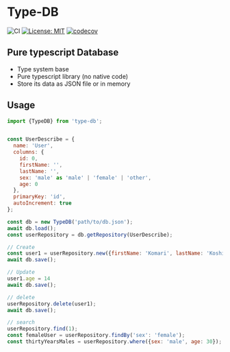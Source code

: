 # Type-DB
![CI](https://github.com/moritanian/type-db/workflows/CI/badge.svg)
[![License: MIT](https://img.shields.io/badge/License-MIT-green.svg)](https://opensource.org/licenses/MIT)
[![codecov](https://codecov.io/gh/moritanian/type-db/branch/master/graph/badge.svg)](https://codecov.io/gh/moritanian/type-db)

## Pure typescript Database
- Type system base
- Pure typescript library (no native code)
- Store its data as JSON file or in memory

## Usage
```javascript
import {TypeDB} from 'type-db';


const UserDescribe = {
  name: 'User',
  columns: {
    id: 0,
    firstName: '',
    lastName: '',
    sex: 'male' as 'male' | 'female' | 'other',
    age: 0
  },
  primaryKey: 'id',
  autoIncrement: true
};

const db = new TypeDB('path/to/db.json');
await db.load();
const userRepository = db.getRepository(UserDescribe);

// Create
const user1 = userRepository.new({firstName: 'Komari', lastName: 'Koshigaya', sex: 'female', age: 13});
await db.save();

// Update
user1.age = 14
await db.save();

// delete
userRepository.delete(user1);
await db.save();

// search
userRepository.find(1);
const femaleUser = userRepository.findBy('sex': 'female');
const thirtyYearsMales = userRepository.where({sex: 'male', age: 30});



```